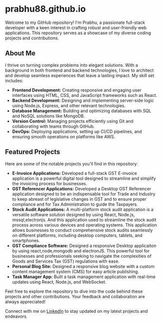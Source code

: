 # prabhu88.github.io
Welcome to my GitHub repository! I'm Prabhu, a passionate full-stack developer with a keen interest in crafting robust and user-friendly web applications. This repository serves as a showcase of my diverse coding projects and contributions.

## About Me

I thrive on turning complex problems into elegant solutions. With a background in both frontend and backend technologies, I love to architect and develop seamless experiences that leave a lasting impact. My skill set includes:

- **Frontend Development:** Creating responsive and engaging user interfaces using HTML, CSS, and JavaScript frameworks such as React.
- **Backend Development:** Designing and implementing server-side logic using Node.js, Express, and other relevant technologies.
- **Database Management:** Building and optimizing databases with SQL and NoSQL solutions like MongoDB.
- **Version Control:** Managing projects efficiently using Git and collaborating with teams through GitHub.
- **DevOps:** Deploying applications, setting up CI/CD pipelines, and ensuring smooth operations on platforms like AWS.

## Featured Projects

Here are some of the notable projects you'll find in this repository:

- **E-Invoice Applications:** Developed a full-stack GST E-invoice application is a powerful digital tool designed to streamline and simplify the invoicing process for businesses.
- **GST Referencer Applications:** Developed a Desktop GST Referencer application designed to be an indispensable tool for Trade and Industry to keep abreast of legislative changes in GST and to ensure proper compliance and for Tax Administration to guide the Taxpayers.
- **Stock Audit Applications:** A multi-platform stock audit application is a versatile software solution designed by using React, Node.js, mssql,electronjs. And this application used to streamline the stock audit process across various devices and operating systems. This application allows businesses to conduct comprehensive stock audits seamlessly on different platforms, including desktop computers, tablets, and smartphones.
- **GST Compliance Software:** Designed a responsive Desktop applicaiton by using react,node,mongodb and electronJS. This powerful tool for businesses and professionals seeking to navigate the complexities of Goods and Services Tax (GST) regulations with ease.
- **Personal Blog Site:** Designed a responsive blog website with a custom content management system (CMS) for easy article publishing.
- **Task Manager App:** Built a task management application with real-time updates using React, Node.js, and WebSocket.

Feel free to explore the repository to dive into the code behind these projects and other contributions. Your feedback and collaboration are always appreciated!

Connect with me on [LinkedIn](https://www.linkedin.com/in/prabhu-s-99146921a/) to stay updated on my latest projects and endeavors.

